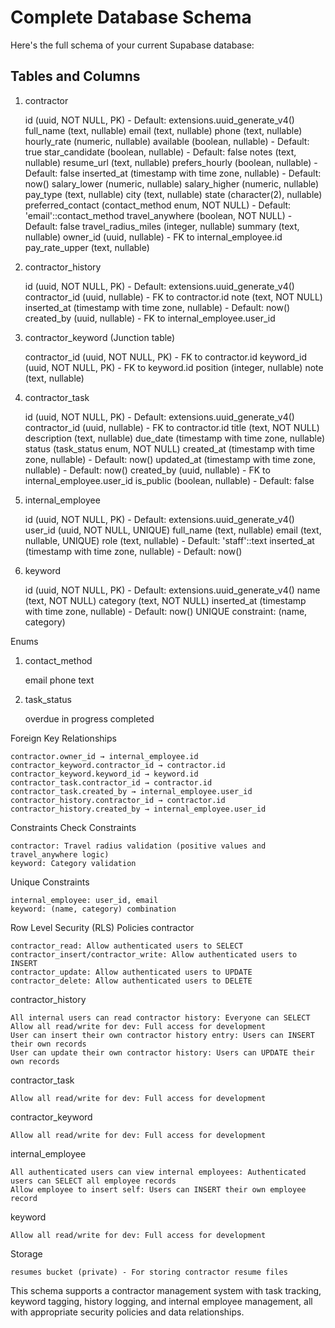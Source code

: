 # Complete Database Schema

Here's the full schema of your current Supabase database:

## Tables and Columns

1. contractor

   id (uuid, NOT NULL, PK) - Default: extensions.uuid_generate_v4()
   full_name (text, nullable)
   email (text, nullable)
   phone (text, nullable)
   hourly_rate (numeric, nullable)
   available (boolean, nullable) - Default: true
   star_candidate (boolean, nullable) - Default: false
   notes (text, nullable)
   resume_url (text, nullable)
   prefers_hourly (boolean, nullable) - Default: false
   inserted_at (timestamp with time zone, nullable) - Default: now()
   salary_lower (numeric, nullable)
   salary_higher (numeric, nullable)
   pay_type (text, nullable)
   city (text, nullable)
   state (character(2), nullable)
   preferred_contact (contact_method enum, NOT NULL) - Default: 'email'::contact_method
   travel_anywhere (boolean, NOT NULL) - Default: false
   travel_radius_miles (integer, nullable)
   summary (text, nullable)
   owner_id (uuid, nullable) - FK to internal_employee.id
   pay_rate_upper (text, nullable)

2. contractor_history

   id (uuid, NOT NULL, PK) - Default: extensions.uuid_generate_v4()
   contractor_id (uuid, nullable) - FK to contractor.id
   note (text, NOT NULL)
   inserted_at (timestamp with time zone, nullable) - Default: now()
   created_by (uuid, nullable) - FK to internal_employee.user_id

3. contractor_keyword (Junction table)

   contractor_id (uuid, NOT NULL, PK) - FK to contractor.id
   keyword_id (uuid, NOT NULL, PK) - FK to keyword.id
   position (integer, nullable)
   note (text, nullable)

4. contractor_task

   id (uuid, NOT NULL, PK) - Default: extensions.uuid_generate_v4()
   contractor_id (uuid, nullable) - FK to contractor.id
   title (text, NOT NULL)
   description (text, nullable)
   due_date (timestamp with time zone, nullable)
   status (task_status enum, NOT NULL)
   created_at (timestamp with time zone, nullable) - Default: now()
   updated_at (timestamp with time zone, nullable) - Default: now()
   created_by (uuid, nullable) - FK to internal_employee.user_id
   is_public (boolean, nullable) - Default: false

5. internal_employee

   id (uuid, NOT NULL, PK) - Default: extensions.uuid_generate_v4()
   user_id (uuid, NOT NULL, UNIQUE)
   full_name (text, nullable)
   email (text, nullable, UNIQUE)
   role (text, nullable) - Default: 'staff'::text
   inserted_at (timestamp with time zone, nullable) - Default: now()

6. keyword

   id (uuid, NOT NULL, PK) - Default: extensions.uuid_generate_v4()
   name (text, NOT NULL)
   category (text, NOT NULL)
   inserted_at (timestamp with time zone, nullable) - Default: now()
   UNIQUE constraint: (name, category)

Enums

1. contact_method

   email
   phone
   text

2. task_status

   overdue
   in progress
   completed

Foreign Key Relationships

    contractor.owner_id → internal_employee.id
    contractor_keyword.contractor_id → contractor.id
    contractor_keyword.keyword_id → keyword.id
    contractor_task.contractor_id → contractor.id
    contractor_task.created_by → internal_employee.user_id
    contractor_history.contractor_id → contractor.id
    contractor_history.created_by → internal_employee.user_id

Constraints
Check Constraints

    contractor: Travel radius validation (positive values and travel_anywhere logic)
    keyword: Category validation

Unique Constraints

    internal_employee: user_id, email
    keyword: (name, category) combination

Row Level Security (RLS) Policies
contractor

    contractor_read: Allow authenticated users to SELECT
    contractor_insert/contractor_write: Allow authenticated users to INSERT
    contractor_update: Allow authenticated users to UPDATE
    contractor_delete: Allow authenticated users to DELETE

contractor_history

    All internal users can read contractor history: Everyone can SELECT
    Allow all read/write for dev: Full access for development
    User can insert their own contractor history entry: Users can INSERT their own records
    User can update their own contractor history: Users can UPDATE their own records

contractor_task

    Allow all read/write for dev: Full access for development

contractor_keyword

    Allow all read/write for dev: Full access for development

internal_employee

    All authenticated users can view internal employees: Authenticated users can SELECT all employee records
    Allow employee to insert self: Users can INSERT their own employee record

keyword

    Allow all read/write for dev: Full access for development

Storage

    resumes bucket (private) - For storing contractor resume files

This schema supports a contractor management system with task tracking, keyword tagging, history logging, and internal employee management, all with appropriate security policies and data relationships.
